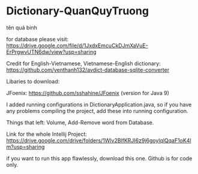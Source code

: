 # Dictionary-QuanQuyTruong
tên quá binh

for database please visit: https://drive.google.com/file/d/1JxdxEmcuCkDJmXaVuE-ErPrgwvUTN6dw/view?usp=sharing

Credit for English-Vietnamese, Vietnamese-English dictionary: https://github.com/yenthanh132/avdict-database-sqlite-converter

Libaries to download:

JFoenix: https://github.com/sshahine/JFoenix (version for Java 9)


I added running configurations in DictionaryApplication.java, so if you have any problems compiling the project, add these into running configuration.

Things that left:
Volume, Add-Remove word from Database.


Link for the whole Intellij Project: 
https://drive.google.com/drive/folders/1Wlv2BlfKRJI6z9j6goylqlQqaF1oK4lm?usp=sharing

if you want to run this app flawlessly, download this one. Github is for code only.
